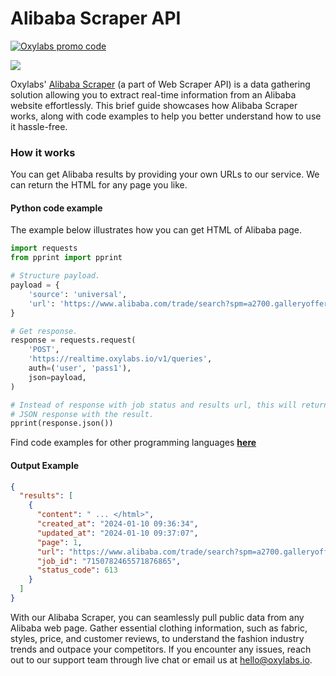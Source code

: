 # Alibaba Scraper API

[![Oxylabs promo code](https://user-images.githubusercontent.com/129506779/250792357-8289e25e-9c36-4dc0-a5e2-2706db797bb5.png)](https://oxylabs.go2cloud.org/aff_c?offer_id=7&aff_id=877&url_id=112)

[![](https://dcbadge.vercel.app/api/server/eWsVUJrnG5)](https://discord.gg/GbxmdGhZjq)

Oxylabs' [Alibaba Scraper](https://oxylabs.io/products/scraper-api/ecommerce/alibaba?utm_source=github&utm_medium=repositories&utm_campaign=product) (a part of Web Scraper API) is a data gathering solution allowing you to extract real-time information from an Alibaba website effortlessly. This brief guide showcases how Alibaba Scraper works, along with code examples to help you better understand how to use it hassle-free.

### How it works

You can get Alibaba results by providing your own URLs to our service. We can return the HTML for any page you like.

#### Python code example

The example below illustrates how you can get HTML of Alibaba page.

```python
import requests
from pprint import pprint

# Structure payload.
payload = {
    'source': 'universal',
    'url': 'https://www.alibaba.com/trade/search?spm=a2700.galleryofferlist.pagemodule_fy23_pc_search_bar.keydown__enter&tab=all&searchtext=phone'
}

# Get response.
response = requests.request(
    'POST',
    'https://realtime.oxylabs.io/v1/queries',
    auth=('user', 'pass1'),
    json=payload,
)

# Instead of response with job status and results url, this will return the
# JSON response with the result.
pprint(response.json())
```
Find code examples for other programming languages [**here**](https://github.com/oxylabs/alibaba-scraper/tree/main/code%20examples)

#### Output Example
```json
{
  "results": [
    {
      "content": " ... </html>",
      "created_at": "2024-01-10 09:36:34",
      "updated_at": "2024-01-10 09:37:07",
      "page": 1,
      "url": "https://www.alibaba.com/trade/search?spm=a2700.galleryofferlist.pagemodule_fy23_pc_search_bar.keydown__enter&tab=all&searchtext=phone",
      "job_id": "7150782465571876865",
      "status_code": 613
    }
  ]
}
```
With our Alibaba Scraper, you can seamlessly pull public data from any Alibaba web page. Gather essential clothing information, such as fabric, styles, price, and customer reviews, to understand the fashion industry trends and outpace your competitors. If you encounter any issues, reach out to our support team through live chat or email us at hello@oxylabs.io.
